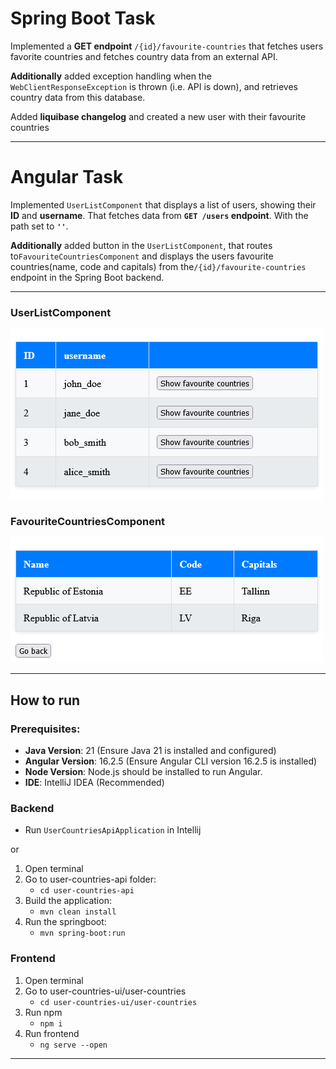 # Spring Boot Task

Implemented a **GET endpoint** `/{id}/favourite-countries` that fetches users favorite countries and fetches country data from an external API.

**Additionally** added exception handling when the `WebClientResponseException` is thrown (i.e. API is down), and retrieves country data from this database.

Added **liquibase changelog** and created a new user with their favourite countries 

---

# Angular Task

Implemented `UserListComponent` that displays a list of users, showing their **ID** and **username**. That fetches data from  **`GET /users` endpoint**. With the path set to **`''`**.

**Additionally** added button in the `UserListComponent`, that routes to`FavouriteCountriesComponent` and displays the users favourite countries(name, code and capitals) from the`/{id}/favourite-countries` endpoint in the Spring Boot backend.  


---

### UserListComponent

![UserListComponent](assets/UserListComponent.png)

### FavouriteCountriesComponent

![FavouriteCountriesComponent](assets/FavouriteCountriesComponent.png)

---

## How to run

### Prerequisites:

- **Java Version**: 21 (Ensure Java 21 is installed and configured)
- **Angular Version**: 16.2.5 (Ensure Angular CLI version 16.2.5 is installed)
- **Node Version**: Node.js should be installed to run Angular.
- **IDE**: IntelliJ IDEA (Recommended)

### Backend
- Run `UserCountriesApiApplication` in Intellij 

 or

1. Open terminal
2. Go to user-countries-api folder:
   - `cd user-countries-api`
3. Build the application:
   - `mvn clean install`
4. Run the springboot:
   - `mvn spring-boot:run`

### Frontend

1. Open terminal
2. Go to user-countries-ui/user-countries
   - `cd user-countries-ui/user-countries`
3. Run npm
   - `npm i`
4. Run frontend
   - `ng serve --open`
---
